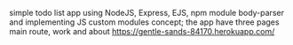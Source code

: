 simple todo list app using NodeJS, Express, EJS, npm module body-parser and implementing JS custom modules concept; the app have three pages main route, work and about
https://gentle-sands-84170.herokuapp.com/
